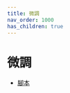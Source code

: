 ```yaml
---
title: 微調
nav_order: 1000
has_children: true
---
```


# 微調


* [腳本](https://github.com/samwhelp/note-about-ubuntu/tree/gh-pages/_demo/adjustment)
